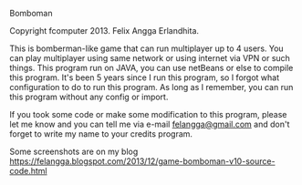 Bomboman

Copyright fcomputer 2013. Felix Angga Erlandhita. 

This is bomberman-like game that can run multiplayer up to 4 users. You can play multiplayer using same network or using internet via VPN or such things. This program run on JAVA, you can use netBeans or else to compile this program.
It's been 5 years since I run this program, so I forgot what configuration to do to run this program. As long as I remember, you can run this program without any config or import. 

If you took some code or make some modification to this program, please let me know and you can tell me via e-mail felangga@gmail.com and don't forget to write my name to your credits program.

Some screenshots are on my blog https://felangga.blogspot.com/2013/12/game-bomboman-v10-source-code.html
